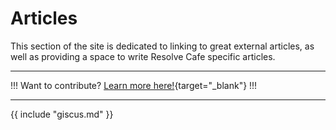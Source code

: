# Articles

This section of the site is dedicated to linking to great external articles, as well as providing a space to write Resolve Cafe specific articles.

---

!!!
Want to contribute? [Learn more here!](https://resolve.cafe/contribute/){target="_blank"}
!!!

---

{{ include "giscus.md" }}